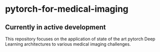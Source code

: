 # pytorch-for-medical-imaging

## Currently in active development

This repository focuses on the application of state of the art pytorch Deep Learning architectures to various medical imaging challenges.
